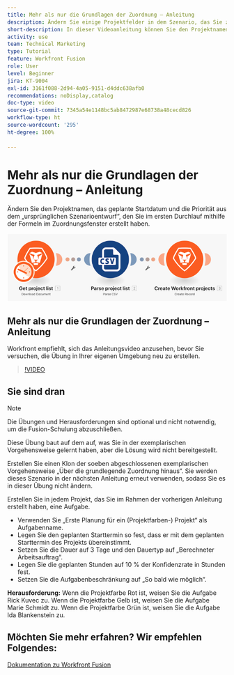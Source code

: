 ```yaml
---
title: Mehr als nur die Grundlagen der Zuordnung – Anleitung
description: Ändern Sie einige Projektfelder in dem Szenario, das Sie zuvor mit den Formeln im Zuordnungsfenster in [!DNL Adobe Workfront Fusion]erstellt haben.
short-description: In dieser Videoanleitung können Sie den Projektnamen, das geplante Startdatum und die Priorität aus dem ursprünglichen Szenarioentwurf ändern, den Sie im ersten Durchlauf mithilfe der Formeln im Panel „Zuordnung“ erstellt haben.
activity: use
team: Technical Marketing
type: Tutorial
feature: Workfront Fusion
role: User
level: Beginner
jira: KT-9004
exl-id: 3161f088-2d94-4a05-9151-d4ddc638afb0
recommendations: noDisplay,catalog
doc-type: video
source-git-commit: 7345a54e1148bc5ab8472987e68738a48cecd826
workflow-type: ht
source-wordcount: '295'
ht-degree: 100%

---
```


# Mehr als nur die Grundlagen der Zuordnung – Anleitung

Ändern Sie den Projektnamen, das geplante Startdatum und die Priorität aus dem „ursprünglichen Szenarioentwurf“, den Sie im ersten Durchlauf mithilfe der Formeln im Zuordnungsfenster erstellt haben.

![Ein Bild des Fusion-Szenarios](assets/understand-the-basics-1.png)

## Mehr als nur die Grundlagen der Zuordnung – Anleitung

Workfront empfiehlt, sich das Anleitungsvideo anzusehen, bevor Sie versuchen, die Übung in Ihrer eigenen Umgebung neu zu erstellen.

>[!VIDEO](https://video.tv.adobe.com/v/335264/?quality=12&learn=on)


## Sie sind dran

>[!NOTE]
>
>Die Übungen und Herausforderungen sind optional und nicht notwendig, um die Fusion-Schulung abzuschließen.

Diese Übung baut auf dem auf, was Sie in der exemplarischen Vorgehensweise gelernt haben, aber die Lösung wird nicht bereitgestellt.

Erstellen Sie einen Klon der soeben abgeschlossenen exemplarischen Vorgehensweise „Über die grundlegende Zuordnung hinaus“. Sie werden dieses Szenario in der nächsten Anleitung erneut verwenden, sodass Sie es in dieser Übung nicht ändern.

Erstellen Sie in jedem Projekt, das Sie im Rahmen der vorherigen Anleitung erstellt haben, eine Aufgabe.

* Verwenden Sie „Erste Planung für ein (Projektfarben-) Projekt“ als Aufgabenname.
* Legen Sie den geplanten Starttermin so fest, dass er mit dem geplanten Starttermin des Projekts übereinstimmt.
* Setzen Sie die Dauer auf 3 Tage und den Dauertyp auf „Berechneter Arbeitsauftrag“.
* Legen Sie die geplanten Stunden auf 10 % der Konfidenzrate in Stunden fest.
* Setzen Sie die Aufgabenbeschränkung auf „So bald wie möglich“.

**Herausforderung:** Wenn die Projektfarbe Rot ist, weisen Sie die Aufgabe Rick Kuvec zu. Wenn die Projektfarbe Gelb ist, weisen Sie die Aufgabe Marie Schmidt zu. Wenn die Projektfarbe Grün ist, weisen Sie die Aufgabe Ida Blankenstein zu.

## Möchten Sie mehr erfahren? Wir empfehlen Folgendes:

[Dokumentation zu Workfront Fusion](https://experienceleague.adobe.com/docs/workfront/using/adobe-workfront-fusion/workfront-fusion-2.html?lang=de)

